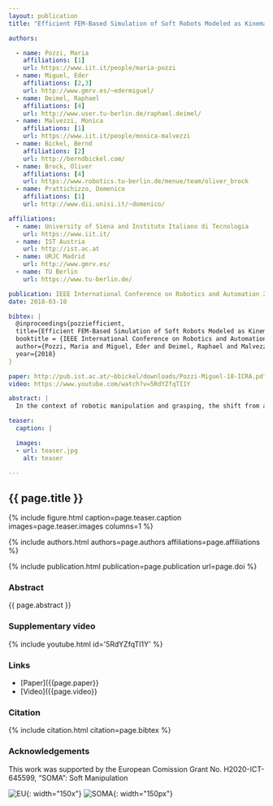```yaml
--- 
layout: publication
title: "Efficient FEM-Based Simulation of Soft Robots Modeled as Kinematic Chains"

authors:

  - name: Pozzi, Maria
    affiliations: [1]
    url: https://www.iit.it/people/maria-pozzi
  - name: Miguel, Eder
    affiliations: [2,3]
    url: http://www.gmrv.es/~edermiguel/
  - name: Deimel, Raphael
    affiliations: [4]
    url: http://www.user.tu-berlin.de/raphael.deimel/
  - name: Malvezzi, Monica
    affiliations: [1]
    url: https://www.iit.it/people/monica-malvezzi
  - name: Bickel, Bernd
    affiliations: [2]
    url: http://berndbickel.com/
  - name: Brock, Oliver
    affiliations: [4]
    url: https://www.robotics.tu-berlin.de/menue/team/oliver_brock
  - name: Prattichizzo, Domenico
    affiliations: [1]
    url: http://www.dii.unisi.it/~domenico/

affiliations:
  - name: University of Siena and Instituto Italiano di Tecnologia
    url: https://www.iit.it/
  - name: IST Austria
    url: http://ist.ac.at
  - name: URJC Madrid
    url: http://www.gmrv.es/
  - name: TU Berlin
    url: https://www.tu-berlin.de/

publication: IEEE International Conference on Robotics and Automation 2018
date: 2018-03-10

bibtex: |
  @inproceedings{pozziefficient,
  title={Efficient FEM-Based Simulation of Soft Robots Modeled as Kinematic Chains},
  booktitle = {IEEE International Conference on Robotics and Automation 2018}
  author={Pozzi, Maria and Miguel, Eder and Deimel, Raphael and Malvezzi, Monica and Bickel, Bernd and Brock, Oliver and Prattichizzo, Domenico}
  year={2018}
}

paper: http://pub.ist.ac.at/~bbickel/downloads/Pozzi-Miguel-18-ICRA.pdf
video: https://www.youtube.com/watch?v=5RdYZfqTI1Y

abstract: |
  In the context of robotic manipulation and grasping, the shift from a view that is static (force closure of a single posture) and contact-deprived (only contact for force closure is allowed, everything else is obstacle) towards a view that is dynamic and contact-rich (soft manipulation) has led to an increased interest in soft hands. These hands can easily exploit environmental constraints and object surfaces without risk, and safely interact with humans, but present also some challenges. Designing them is difficult, as well as predicting, modelling, and “programming” their interactions with the objects and the environment. This paper tackles the problem of simulating them in a fast and effective way, leveraging on novel and existing simulation technologies. We present a triple-layered simulation framework where dynamic properties such as stiffness are determined from slow but accurate FEM simulation data once, and then condensed into a lumped parameter model that can be used to fast simulate soft fingers and soft hands. We apply our approach to the simulation of soft pneumatic fingers. 

teaser:
  caption: |

  images:
  - url: teaser.jpg
    alt: teaser

---
```


## {{ page.title }}

{% include figure.html caption=page.teaser.caption images=page.teaser.images columns=1 %}

{% include authors.html authors=page.authors affiliations=page.affiliations %}

{% include publication.html publication=page.publication url=page.doi %}

### Abstract

{{ page.abstract }}

### Supplementary video

{% include youtube.html id='5RdYZfqTI1Y' %}

### Links

* [Paper]({{page.paper}}
* [Video]({{page.video}}

### Citation

{% include citation.html citation=page.bibtex %}

### Acknowledgements

This work was supported by the European Comission Grant No. H2020-ICT-645599, “SOMA”: Soft Manipulation

[comment]: # (ADD TEXT)

![EU](flag_yellow_low.jpg){: width="150x"}
![SOMA](LOGO-SOMA.png){: width="150px"}
